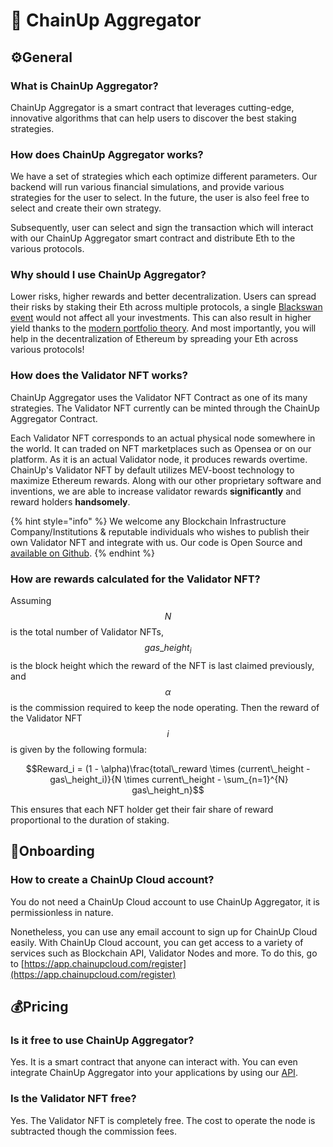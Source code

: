 # 🍧 ChainUp Aggregator

## :gear:General

### What is ChainUp Aggregator?

ChainUp Aggregator is a smart contract that leverages cutting-edge, innovative algorithms that can help users to discover the best staking strategies.

### How does ChainUp Aggregator works?

We have a set of strategies which each optimize different parameters. Our backend will run various financial simulations, and provide various strategies for the user to select. In the future, the user is also feel free to select and create their own strategy.&#x20;

Subsequently, user can select and sign the transaction which will interact with our ChainUp Aggregator smart contract and distribute Eth to the various protocols.

### Why should I use ChainUp Aggregator?

Lower risks, higher rewards and better decentralization. Users can spread their risks by staking their Eth across multiple protocols, a single [Blackswan event](https://en.wikipedia.org/wiki/Black\_swan\_theory) would not affect all your investments. This can also result in higher yield thanks to the [modern portfolio theory](https://www.investopedia.com/terms/m/modernportfoliotheory.asp). And most importantly, you will help in the decentralization of Ethereum by spreading your Eth across various protocols!

### How does the Validator NFT works?

ChainUp Aggregator uses the Validator NFT Contract as one of its many strategies. The Validator NFT currently can be minted through the ChainUp Aggregator Contract.&#x20;

Each Validator NFT corresponds to an actual physical node somewhere in the world. It can traded on NFT marketplaces such as Opensea or on our platform. As it is an actual Validator node, it produces rewards overtime. ChainUp's Validator NFT by default utilizes MEV-boost technology to maximize Ethereum rewards. Along with our other proprietary software and inventions, we are able to increase validator rewards **significantly** and reward holders **handsomely**.

{% hint style="info" %}
We welcome any Blockchain Infrastructure Company/Institutions & reputable individuals who wishes to publish their own Validator NFT and integrate with us. Our code is Open Source and [available on Github](https://github.com/ChainUp-Cloud).
{% endhint %}

### How are rewards calculated for the Validator NFT?

Assuming $$N$$ is the total number of Validator NFTs, $$gas\_height_i$$ is the block height which the reward of the NFT is last claimed previously, and $$\alpha$$ is the commission required to keep the node operating. Then the reward of the Validator NFT $$i$$ is given by the following formula:&#x20;

$$Reward_i = (1 - \alpha)\frac{total\_reward \times (current\_height - gas\_height_i)}{N \times current\_height - \sum_{n=1}^{N} gas\_height_n}$$

This ensures that each NFT holder get their fair share of reward proportional to the duration of staking.

## :rocket:Onboarding

### How to create a ChainUp Cloud account?

You do not need a ChainUp Cloud account to use ChainUp Aggregator, it is permissionless in nature.&#x20;

Nonetheless, you can use any email account to sign up for ChainUp Cloud easily. With ChainUp Cloud account, you can get access to a variety of services such as Blockchain API, Validator Nodes and more. To do this, go to [https://app.chainupcloud.com/register](https://app.chainupcloud.com/register)

## 💰Pricing <a href="#pricing" id="pricing"></a>

### Is it free to use ChainUp Aggregator? <a href="#is-it-free-to-use-chainup-clouds-services" id="is-it-free-to-use-chainup-clouds-services"></a>

Yes. It is a smart contract that anyone can interact with. You can even integrate ChainUp Aggregator into your applications by using our [API](../../../introduction/for-developers/use-kinghash-aggregator-api.md).

### Is the Validator NFT free?

Yes. The Validator NFT is completely free. The cost to operate the node is subtracted though the commission fees.
